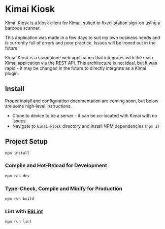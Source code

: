 # Kimai Kiosk

Kimai Kiosk is a kiosk client for Kimai, suited to fixed-station sign-on using a barcode scanner.

This application was made in a few days to suit my own business needs and is currently full of errors and poor practice. Issues will be ironed out in the future.

Kimai Kiosk is a standalone web application that integrates with the main Kimai application via the REST API. This architecture is not ideal, but it was rapid - it may be changed in the future to directly integrate as a Kimai plugin.

## Install

Proper install and configuration documentation are coming soon, but below are some high-level instructions.

- Clone to device to be a server - it can be co-located with Kimai with no issues.
- Navigate to `kimai-kiosk` directory and install NPM dependencies (`npm i`)

## Project Setup

```sh
npm install
```

### Compile and Hot-Reload for Development

```sh
npm run dev
```

### Type-Check, Compile and Minify for Production

```sh
npm run build
```

### Lint with [ESLint](https://eslint.org/)

```sh
npm run lint
```
